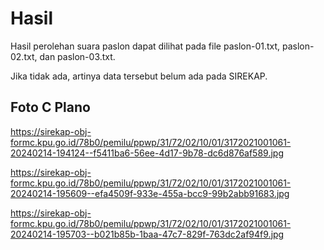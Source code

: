 # Hasil

Hasil perolehan suara paslon dapat dilihat pada file paslon-01.txt, paslon-02.txt, dan paslon-03.txt.

Jika tidak ada, artinya data tersebut belum ada pada SIREKAP.

## Foto C Plano

https://sirekap-obj-formc.kpu.go.id/78b0/pemilu/ppwp/31/72/02/10/01/3172021001061-20240214-194124--f5411ba6-56ee-4d17-9b78-dc6d876af589.jpg

https://sirekap-obj-formc.kpu.go.id/78b0/pemilu/ppwp/31/72/02/10/01/3172021001061-20240214-195609--efa4509f-933e-455a-bcc9-99b2abb91683.jpg

https://sirekap-obj-formc.kpu.go.id/78b0/pemilu/ppwp/31/72/02/10/01/3172021001061-20240214-195703--b021b85b-1baa-47c7-829f-763dc2af94f9.jpg
